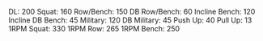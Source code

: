 DL: 200
 Squat: 160
 Row/Bench: 150
 DB Row/Bench: 60
 Incline Bench: 120
 Incline DB Bench: 45
 Military: 120
 DB Military: 45
 Push Up: 40
 Pull Up: 13
 1RPM Squat: 330
 1RPM Row: 265
 1RPM Bench: 250
